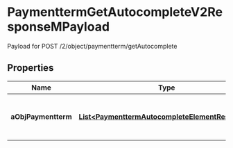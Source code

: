 

# PaymenttermGetAutocompleteV2ResponseMPayload

Payload for POST /2/object/paymentterm/getAutocomplete

## Properties

| Name | Type | Description | Notes |
|------------ | ------------- | ------------- | -------------|
|**aObjPaymentterm** | [**List&lt;PaymenttermAutocompleteElementResponse&gt;**](PaymenttermAutocompleteElementResponse.md) | An array of Paymentterm autocomplete element response. |  |



